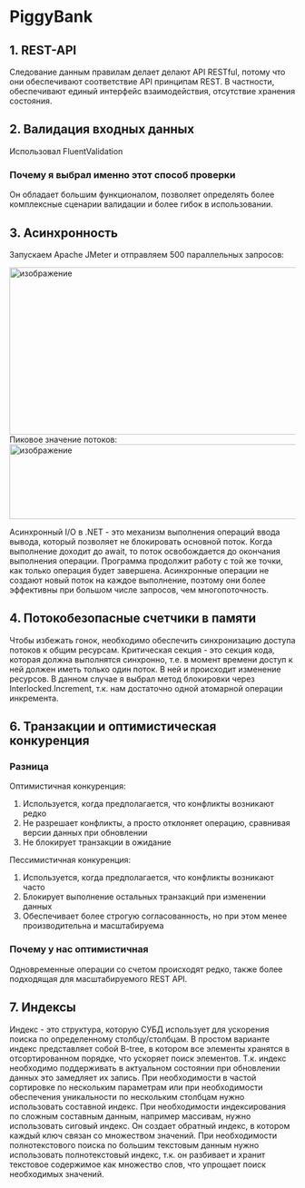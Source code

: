 # PiggyBank
## 1. REST-API
Следование данным правилам делает делают API RESTful, потому что они обеспечивают соответствие API принципам REST. В частности, обеспечивают единый интерфейс взаимодействия, отсутствие хранения состояния.
## 2. Валидация входных данных
Использовал FluentValidation
### Почему я выбрал именно этот способ проверки
Он обладает большим функционалом, позволяет определять более комплексные сценарии валидации и более гибок в использовании.
## 3. Асинхронность
Запускаем Apache JMeter и отправляем 500 параллельных запросов:

<img width="1502" height="295" alt="изображение" src="https://github.com/user-attachments/assets/3907624c-b3e2-4c52-8ca0-b43ff3875841" />
Пиковое значение потоков:
<img width="1024" height="132" alt="изображение" src="https://github.com/user-attachments/assets/585d1788-6ae6-47ab-8abb-89361c427b9f" />

Асинхронный I/O в .NET - это механизм выполнения операций ввода вывода, который позволяет не блокировать основной поток. Когда выполнение доходит до await, то поток освобождается до окончания выполнения операции. Программа продолжит работу с той же точки, как только операция будет завершена. Асинхронные операции не создают новый поток на каждое выполнение, поэтому они более эффективны при большом числе запросов, чем многопоточность.
## 4. Потокобезопасные счетчики в памяти
Чтобы избежать гонок, необходимо обеспечить синхронизацию доступа потоков к общим ресурсам. Критическая секция - это секция кода, которая должна выполнятся синхронно, т.е. в момент времени доступ к ней должен иметь только один поток. В ней и происходит изменение ресурсов.
В данном случае я выбрал метод блокировки через Interlocked.Increment, т.к. нам достаточно одной атомарной операции инкремента.
## 6. Транзакции и оптимистическая конкуренция
### Разница
Оптимистичная конкуренция:
1. Используется, когда предполагается, что конфликты возникают редко
2. Не разрешает конфликты, а просто отклоняет операцию, сравнивая версии данных при обновлении
3. Не блокирует транзакции в ожидание

Пессимистичная конкуренция:
1. Используется, когда предполагается, что конфликты возникают часто
2. Блокирует выполнение остальных транзакций при изменении данных
3. Обеспечивает более строгую согласованность, но при этом менее производительна и масштабируема
### Почему у нас оптимистичная
Одновременные операции со счетом происходят редко, также более подходящая для масштабируемого REST API.
## 7. Индексы
Индекс - это структура, которую СУБД использует для ускорения поиска по определенному столбцу/столбцам. В простом варианте индекс представляет собой B-tree, в котором все элементы хранятся в отсортированном порядке, что ускоряет поиск элементов. Т.к. индекс необходимо поддерживать в актуальном состоянии при обновлении данных это замедляет их запись.
При необходимости в частой сортировке по нескольким параметрам или при необходимости обеспечения уникальности по нескольким столбцам нужно использовать составной индекс.
При необходимости индексирования по сложным составным данным, например массивам, нужно использовать сиговый индекс. Он создает обратный индекс, в котором каждый ключ связан со множеством значений.
При необходимости полнотекстового поиска по большим текстовым данным нужно использовать полнотекстовый индекс, т.к. он разбивает и хранит текстовое содержимое как множество слов, что упрощает поиск необходимых значений.





